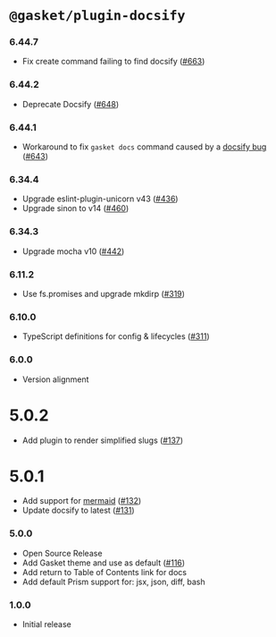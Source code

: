 # `@gasket/plugin-docsify`

### 6.44.7

- Fix create command failing to find docsify ([#663])

### 6.44.2

- Deprecate Docsify ([#648])

### 6.44.1

- Workaround to fix `gasket docs` command caused by a [docsify bug](https://github.com/docsifyjs/docsify/issues/2345) ([#643])

### 6.34.4

- Upgrade eslint-plugin-unicorn v43 ([#436])
- Upgrade sinon to v14 ([#460])

### 6.34.3

- Upgrade mocha v10 ([#442])

### 6.11.2

- Use fs.promises and upgrade mkdirp ([#319])

### 6.10.0

- TypeScript definitions for config & lifecycles ([#311])

### 6.0.0

- Version alignment

# 5.0.2

- Add plugin to render simplified slugs ([#137])

# 5.0.1

- Add support for [mermaid] ([#132])
- Update docsify to latest ([#131])

### 5.0.0

- Open Source Release
- Add Gasket theme and use as default ([#116])
- Add return to Table of Contents link for docs
- Add default Prism support for: jsx, json, diff, bash

### 1.0.0

- Initial release


[#116]:https://github.com/godaddy/gasket/pull/116
[#131]:https://github.com/godaddy/gasket/pull/131
[#132]:https://github.com/godaddy/gasket/pull/132
[#137]:https://github.com/godaddy/gasket/pull/137
[#311]:https://github.com/godaddy/gasket/pull/311
[#319]: https://github.com/godaddy/gasket/pull/319
[#436]: https://github.com/godaddy/gasket/pull/436
[#442]: https://github.com/godaddy/gasket/pull/442
[#460]: https://github.com/godaddy/gasket/pull/460
[#643]: https://github.com/godaddy/gasket/pull/643
[#648]: https://github.com/godaddy/gasket/pull/648
[#663]: https://github.com/godaddy/gasket/pull/663

[mermaid]:https://mermaid-js.github.io/
